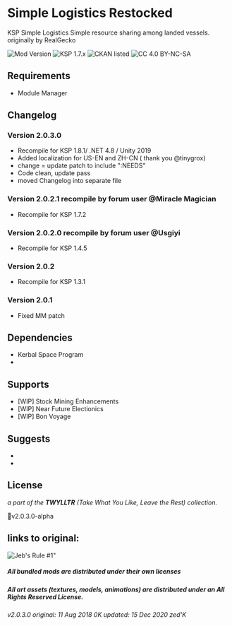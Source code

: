 <!-- Readme.md v1.1
Simple Logistics (SL)
created: 11 Aug 18
updated: 23 Sep 19 -->

<!-- Download on SpaceDock or Github or Curseforge. Also available on CKAN. -->

# Simple Logistics Restocked
KSP Simple Logistics
Simple resource sharing among landed vessels.
originally by RealGecko

![Mod Version](https://img.shields.io/github/v/release/zer0Kerbal/SimpleLogistics?include_prereleases)
![KSP 1.7.x](https://img.shields.io/badge/KSP%20version-1.7.x-66ccff.svg?style=flat-square)
![CKAN listed](https://img.shields.io/badge/CKAN-Indexed-brightgreen.svg)
![CC 4.0 BY-NC-SA](https://img.shields.io/badge/license-CC--4.0--BY--SA-lightgrey)

## Requirements
- Module Manager

## Changelog
### Version 2.0.3.0
- Recompile for KSP 1.8.1/ .NET 4.8 / Unity 2019
- Added localization for US-EN and ZH-CN ( thank you @tinygrox)
 - change = update patch to include ":NEEDS"
- Code clean, update pass
- moved Changelog into separate file

### Version 2.0.2.1 recompile by forum user @Miracle Magician
- Recompile for KSP 1.7.2

### Version 2.0.2.0 recompile by forum user @Usgiyi
- Recompile for KSP 1.4.5

### Version 2.0.2
- Recompile for KSP 1.3.1

### Version 2.0.1
- Fixed MM patch

## Dependencies
 * Kerbal Space Program
 *

## Supports
 * [WIP] Stock Mining Enhancements
 * [WIP] Near Future Electionics
 * [WIP] Bon Voyage

## Suggests
 *
 *

## License

*a part of the **TWYLLTR** (Take What You Like, Leave the Rest) collection.*  

📌v2.0.3.0-alpha  

## links to original:  


![Jeb's Rule #1"](https://ic.pics.livejournal.com/asaratov/25113347/1448500/1448500_original.jpg   "Jeb's Rule #1")



##### All bundled mods are distributed under their own licenses
##### All art assets (textures, models, animations) are distributed under an All Rights Reserved License.

###### v2.0.3.0 original: 11 Aug 2018 0K updated: 15 Dec 2020 zed'K
